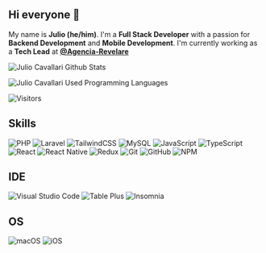 ## Hi everyone 👋

My name is **Julio (he/him)**.
I'm a **Full Stack Developer** with a passion for **Backend Development** and **Mobile Development**. I'm currently working as a **Tech Lead** at [**@Agencia-Revelare**](https://www.revelare.com.br/)

![Julio Cavallari Github Stats](https://github-readme-stats.vercel.app/api?username=julio-cavallari&theme=default&hide_border=false&include_all_commits=true&count_private=true)<br/>

![Julio Cavallari Used Programming Languages](https://github-readme-stats.vercel.app/api/top-langs/?username=julio-cavallari&theme=default&hide_border=false&include_all_commits=true&count_private=true&layout=compact)

![Visitors](https://api.visitorbadge.io/api/visitors?path=https%3A%2F%2Fgithub.com%2Fjulio-cavallari&label=Profile%20Peekers&countColor=%2337d67a&labelStyle=upper)

## Skills
![PHP](https://img.shields.io/badge/PHP-777BB4?style=for-the-badge&logo=php&logoColor=white)
![Laravel](https://img.shields.io/badge/Laravel-FF2D20?style=for-the-badge&logo=laravel&logoColor=white)
![TailwindCSS](https://img.shields.io/badge/tailwindcss-%2338B2AC.svg?style=for-the-badge&logo=tailwind-css&logoColor=white)
![MySQL](https://img.shields.io/badge/MySQL-00000F?style=for-the-badge&logo=mysql&logoColor=white)
![JavaScript](https://img.shields.io/badge/JavaScript-F7DF1E?style=for-the-badge&logo=javascript&logoColor=black)
![TypeScript](https://img.shields.io/badge/TypeScript-007ACC?style=for-the-badge&logo=typescript&logoColor=white)
![React](https://img.shields.io/badge/React-20232A?style=for-the-badge&logo=react&logoColor=61DAFB)
![React Native](https://img.shields.io/badge/React_Native-20232A?style=for-the-badge&logo=react&logoColor=61DAFB)
![Redux](https://img.shields.io/badge/Redux-593D88?style=for-the-badge&logo=redux&logoColor=white)
![Git](https://img.shields.io/badge/git-%23F05033.svg?style=for-the-badge&logo=git&logoColor=white)
![GitHub](https://img.shields.io/badge/github-%23121011.svg?style=for-the-badge&logo=github&logoColor=white)
![NPM](https://img.shields.io/badge/NPM-%23CB3837.svg?style=for-the-badge&logo=npm&logoColor=white)

## IDE
![Visual Studio Code](https://img.shields.io/badge/Visual%20Studio%20Code-0078d7.svg?style=for-the-badge&logo=visual-studio-code&logoColor=white)
![Table Plus](https://img.shields.io/badge/Table%20Plus-f7c857.svg?style=for-the-badge&logo=table-plus&logoColor=white)
![Insomnia](https://img.shields.io/badge/Insomnia-5a28dc.svg?style=for-the-badge&logo=insomnia&logoColor=white)

## OS
![macOS](https://img.shields.io/badge/mac%20os-000000?style=for-the-badge&logo=macos&logoColor=F0F0F0)
![iOS](https://img.shields.io/badge/iOS-000000?&logo=apple&logoColor=white)
